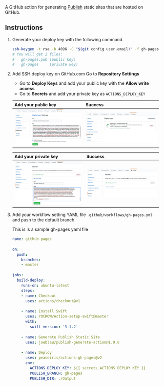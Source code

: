 A GitHub action for generating [Publish](https://github.com/JohnSundell/Publish) static sites that are hosted on GitHub.


## Instructions

1. Generate your deploy key with the following command.

    ```sh
    ssh-keygen -t rsa -b 4096 -C "$(git config user.email)" -f gh-pages -N ""
    # You will get 2 files:
    #   gh-pages.pub (public key)
    #   gh-pages     (private key)
    ```

2. Add SSH deploy key on GitHub.com Go to **Repository Settings**

    - Go to **Deploy Keys** and add your public key with the **Allow write access**
    - Go to **Secrets** and add your private key as `ACTIONS_DEPLOY_KEY`

    | Add your public key | Success |
    |---|---|
    | ![Add your public key](./.github/images/deploy-keys-1.jpg) | ![Success](./.github/images/deploy-keys-2.jpg) |

    | Add your private key | Success |
    |---|---|
    | ![Add your private key](./.github/images/secrets-1.jpg) | ![Success](./.github/images/secrets-2.jpg) |

3. Add your workflow setting YAML file `.github/workflows/gh-pages.yml` and push to the default branch.

    This is is a sample gh-pages yaml file

    ```yaml
    name: github pages

    on:
      push:
        branches:
        - master

    jobs:
      build-deploy:
        runs-on: ubuntu-latest
        steps:
        - name: Checkout
          uses: actions/checkout@v1
          
        - name: Install Swift
          uses: YOCKOW/Action-setup-swift@master
          with:
            swift-version: '5.1.2'
            
        - name: Generate Publish Static Site
          uses: joeblau/publish-generate-action@1.0.0

        - name: Deploy
          uses: peaceiris/actions-gh-pages@v2
          env:
            ACTIONS_DEPLOY_KEY: ${{ secrets.ACTIONS_DEPLOY_KEY }}
            PUBLISH_BRANCH: gh-pages
            PUBLISH_DIR: ./Output
    ```